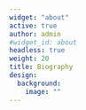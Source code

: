 ```yaml
---
widget: "about"
active: true
author: admin
#widget_id: about
headless: true
weight: 20
title: Biography
design:
  background:
    image: ""
---
```

